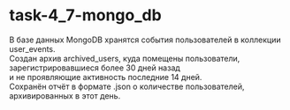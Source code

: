 # task-4_7-mongo_db

В базе данных MongoDB хранятся события пользователей в коллекции user_events.<br>
Создан архив archived_users, куда помещены пользователи, зарегистрировавшиеся более 30 дней назад<br>
и не проявляющие активность последние 14 дней.<br>
Сохранён отчёт в формате .json о количестве пользователей, архивированных в этот день.<br>

